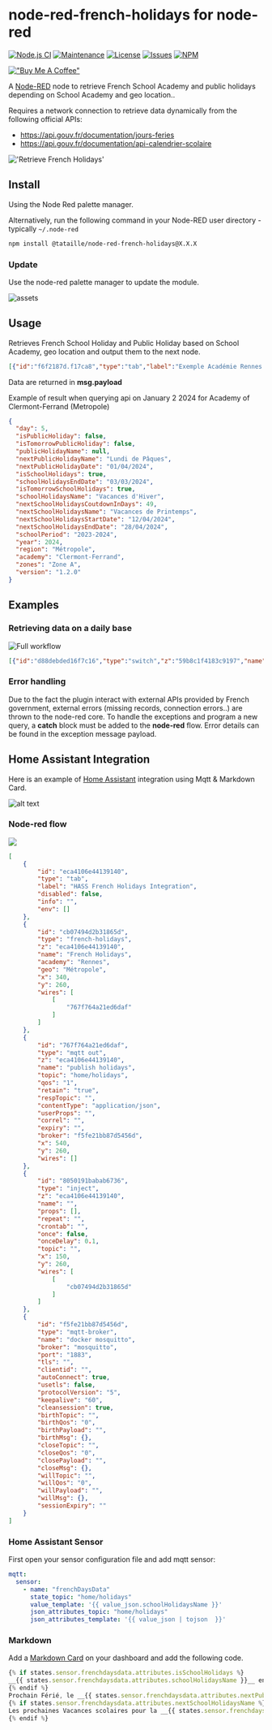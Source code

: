# node-red-french-holidays for node-red

[![Node.js CI](https://github.com/tataille/node-red-french-holidays/actions/workflows/node.js.yml/badge.svg)](https://github.com/tataille/node-red-french-holidays/actions/workflows/node.js.yml)
[![Maintenance](https://img.shields.io/badge/Maintained%3F-yes-green.svg)](https://github.com/tataille/node-red-french-holidays/graphs/commit-activity)
[![License](https://img.shields.io/badge/License-Apache%202.0-blue.svg)](https://opensource.org/licenses/Apache-2.0)
[![Issues](https://img.shields.io/github/issues/tataille/node-red-french-holidays.svg?style=flat-square)](https://github.com/tataille/node-red-french-holidays/issues)
[![NPM](https://img.shields.io/npm/dm/@tataille/node-red-french-holidays)](https://www.npmjs.com/package/@tataille/node-red-french-holidays)

[!["Buy Me A Coffee"](https://www.buymeacoffee.com/assets/img/custom_images/orange_img.png)](https://www.buymeacoffee.com/jeanmarctaz)


A <a href="http://nodered.org" target="_new">Node-RED</a> node to retrieve French School Academy and public holidays depending on School Academy and geo location..

Requires a network connection to retrieve data dynamically from the following official APIs:

* <https://api.gouv.fr/documentation/jours-feries>
* <https://api.gouv.fr/documentation/api-calendrier-scolaire>

!['Retrieve French Holidays'](https://github.com/tataille/node-red-french-holidays/blob/main/assets/example.gif)

## Install

Using the Node Red palette manager.

Alternatively, run the following command in your Node-RED user directory - typically `~/.node-red`


```bash
npm install @tataille/node-red-french-holidays@X.X.X
```

### Update

Use the node-red palette manager to update the module. 

![assets](https://github.com/tataille/node-red-french-holidays/blob/main/assets/node-update.gif)

## Usage

Retrieves French School Holiday and Public Holiday based on School Academy, geo location and output them to the next node.

```json
[{"id":"f6f2187d.f17ca8","type":"tab","label":"Exemple Académie Rennes & Fériés Métropole","disabled":false,"info":""},{"id":"69a824ffaab0680b","type":"french-holidays","z":"f6f2187d.f17ca8","name":"Vacances","academy":"Rennes","geo":"Métropole","x":340,"y":240,"wires":[["821c23230cbef1e6"]]},{"id":"821c23230cbef1e6","type":"debug","z":"f6f2187d.f17ca8","name":"","active":true,"tosidebar":true,"console":false,"tostatus":false,"complete":"payload","targetType":"msg","statusVal":"","statusType":"auto","x":550,"y":240,"wires":[]},{"id":"d2702ce52d9c5d50","type":"inject","z":"f6f2187d.f17ca8","name":"","props":[{"p":"payload"}],"repeat":"","crontab":"","once":false,"onceDelay":0.1,"topic":"","payload":"test","payloadType":"str","x":130,"y":240,"wires":[["69a824ffaab0680b"]]}]
```

Data are returned in __msg.payload__

Example of result when querying api on January 2 2024 for Academy of Clermont-Ferrand (Metropole)

```json
{
  "day": 5,
  "isPublicHoliday": false,
  "isTomorrowPublicHoliday": false,
  "publicHolidayName": null,
  "nextPublicHolidayName": "Lundi de Pâques",
  "nextPublicHolidayDate": "01/04/2024",
  "isSchoolHolidays": true,
  "schoolHolidaysEndDate": "03/03/2024",
  "isTomorrowSchoolHolidays": true,
  "schoolHolidaysName": "Vacances d'Hiver",
  "nextSchoolHolidaysCoutdownInDays": 49,
  "nextSchoolHolidaysName": "Vacances de Printemps",
  "nextSchoolHolidaysStartDate": "12/04/2024",
  "nextSchoolHolidaysEndDate": "28/04/2024",
  "schoolPeriod": "2023-2024",
  "year": 2024,
  "region": "Métropole",
  "academy": "Clermont-Ferrand",
  "zones": "Zone A",
  "version": "1.2.0"
}
```

## Examples

### Retrieving data on a daily base

![Full workflow](https://github.com/tataille/node-red-french-holidays/blob/main/assets/catch-example.png)

```json
[{"id":"d88debded16f7c16","type":"switch","z":"59b8c1f4183c9197","name":"","property":"day-info.day","propertyType":"global","rules":[{"t":"eq","v":"0","vt":"str"},{"t":"eq","v":"6","vt":"str"},{"t":"else"}],"checkall":"false","repair":false,"outputs":3,"x":190,"y":580,"wires":[["08db052087e131ec"],["08db052087e131ec"],["7b2060ccee5932ce"]]}]
```

### Error handling

Due to the fact the plugin interact with external APIs provided by French government, external errors (missing records, connection errors..) are thrown to the node-red core. To handle the exceptions and program a new query, a __catch__ block must be added to the __node-red__ flow. Error details can be found in the exception message payload.

## Home Assistant Integration

Here is an example of [Home Assistant](https://www.home-assistant.io/) integration using Mqtt & Markdown Card.

![alt text](assets/hass-integration.png)

### Node-red flow

![](assets/node-red-hass.png)

```json
[
    {
        "id": "eca4106e44139140",
        "type": "tab",
        "label": "HASS French Holidays Integration",
        "disabled": false,
        "info": "",
        "env": []
    },
    {
        "id": "cb07494d2b31865d",
        "type": "french-holidays",
        "z": "eca4106e44139140",
        "name": "French Holidays",
        "academy": "Rennes",
        "geo": "Métropole",
        "x": 340,
        "y": 260,
        "wires": [
            [
                "767f764a21ed6daf"
            ]
        ]
    },
    {
        "id": "767f764a21ed6daf",
        "type": "mqtt out",
        "z": "eca4106e44139140",
        "name": "publish holidays",
        "topic": "home/holidays",
        "qos": "1",
        "retain": "true",
        "respTopic": "",
        "contentType": "application/json",
        "userProps": "",
        "correl": "",
        "expiry": "",
        "broker": "f5fe21bb87d5456d",
        "x": 540,
        "y": 260,
        "wires": []
    },
    {
        "id": "8050191babab6736",
        "type": "inject",
        "z": "eca4106e44139140",
        "name": "",
        "props": [],
        "repeat": "",
        "crontab": "",
        "once": false,
        "onceDelay": 0.1,
        "topic": "",
        "x": 150,
        "y": 260,
        "wires": [
            [
                "cb07494d2b31865d"
            ]
        ]
    },
    {
        "id": "f5fe21bb87d5456d",
        "type": "mqtt-broker",
        "name": "docker mosquitto",
        "broker": "mosquitto",
        "port": "1883",
        "tls": "",
        "clientid": "",
        "autoConnect": true,
        "usetls": false,
        "protocolVersion": "5",
        "keepalive": "60",
        "cleansession": true,
        "birthTopic": "",
        "birthQos": "0",
        "birthPayload": "",
        "birthMsg": {},
        "closeTopic": "",
        "closeQos": "0",
        "closePayload": "",
        "closeMsg": {},
        "willTopic": "",
        "willQos": "0",
        "willPayload": "",
        "willMsg": {},
        "sessionExpiry": ""
    }
]
```

### Home Assistant Sensor

First open your sensor configuration file and add mqtt sensor:

```yaml
mqtt:
  sensor:
    - name: "frenchDaysData"
      state_topic: "home/holidays"
      value_template: '{{ value_json.schoolHolidaysName }}'
      json_attributes_topic: "home/holidays"
      json_attributes_template: '{{ value_json | tojson  }}' 
```

### Markdown

Add a [Markdown Card](https://www.home-assistant.io/dashboards/markdown/) on your dashboard and add the following code.

```javascript
{% if states.sensor.frenchdaysdata.attributes.isSchoolHolidays %}
__{{ states.sensor.frenchdaysdata.attributes.schoolHolidaysName }}__ en cours, fin le __{{ states.sensor.frenchdaysdata.attributes.schoolHolidaysEndDate }}__.
{% endif %}
Prochain Férié, le __{{ states.sensor.frenchdaysdata.attributes.nextPublicHolidayDate }}__, __{{ states.sensor.frenchdaysdata.attributes.nextPublicHolidayName }}__.
{% if states.sensor.frenchdaysdata.attributes.nextSchoolHolidaysName %}
Les prochaines Vacances scolaires pour la __{{ states.sensor.frenchdaysdata.attributes.zones }}__ sont les __{{ states.sensor.frenchdaysdata.attributes.nextSchoolHolidaysName }}__ du __{{ states.sensor.frenchdaysdata.attributes.nextSchoolHolidaysStartDate }}__ au __{{ states.sensor.frenchdaysdata.attributes.nextSchoolHolidaysEndDate }}__.
{% endif %}

```


